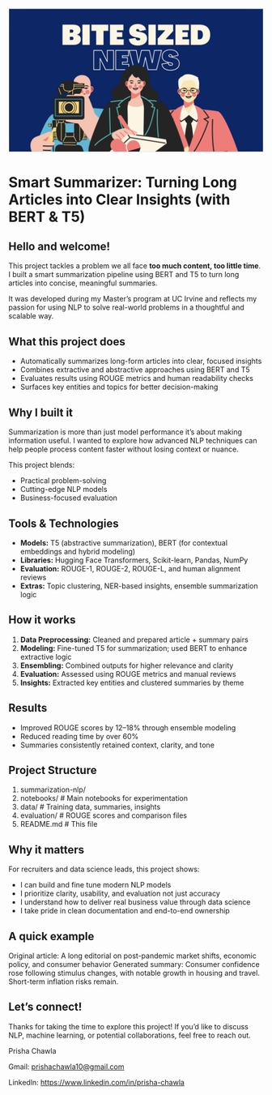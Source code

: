 ![Project Banner](summarization.png)

# Smart Summarizer: Turning Long Articles into Clear Insights (with BERT & T5)

## Hello and welcome!

This project tackles a problem we all face **too much content, too little time**. I built a smart summarization pipeline using BERT and T5 to turn long articles into concise, meaningful summaries.

It was developed during my Master’s program at UC Irvine and reflects my passion for using NLP to solve real-world problems in a thoughtful and scalable way.

## What this project does

* Automatically summarizes long-form articles into clear, focused insights
* Combines extractive and abstractive approaches using BERT and T5
* Evaluates results using ROUGE metrics and human readability checks
* Surfaces key entities and topics for better decision-making

## Why I built it
Summarization is more than just model performance it’s about making information useful. I wanted to explore how advanced NLP techniques can help people process content faster without losing context or nuance.

This project blends:

* Practical problem-solving
* Cutting-edge NLP models
* Business-focused evaluation

## Tools & Technologies

* **Models:** T5 (abstractive summarization), BERT (for contextual embeddings and hybrid modeling)
* **Libraries:** Hugging Face Transformers, Scikit-learn, Pandas, NumPy
* **Evaluation:** ROUGE-1, ROUGE-2, ROUGE-L, and human alignment reviews
* **Extras:** Topic clustering, NER-based insights, ensemble summarization logic

## How it works

1. **Data Preprocessing:** Cleaned and prepared article + summary pairs
2. **Modeling:** Fine-tuned T5 for summarization; used BERT to enhance extractive logic
3. **Ensembling:** Combined outputs for higher relevance and clarity
4. **Evaluation:** Assessed using ROUGE metrics and manual reviews
5. **Insights:** Extracted key entities and clustered summaries by theme

## Results
* Improved ROUGE scores by 12–18% through ensemble modeling
* Reduced reading time by over 60%
* Summaries consistently retained context, clarity, and tone

## Project Structure
1. summarization-nlp/
2. notebooks/             # Main notebooks for experimentation
3. data/                  # Training data, summaries, insights
4. evaluation/            # ROUGE scores and comparison files
5. README.md              # This file

## Why it matters
For recruiters and data science leads, this project shows:

* I can build and fine tune modern NLP models
* I prioritize clarity, usability, and evaluation not just accuracy
* I understand how to deliver real business value through data science
* I take pride in clean documentation and end-to-end ownership

## A quick example

Original article: A long editorial on post-pandemic market shifts, economic policy, and consumer behavior
Generated summary: Consumer confidence rose following stimulus changes, with notable growth in housing and travel. Short-term inflation risks remain.

## Let’s connect!

Thanks for taking the time to explore this project! If you’d like to discuss NLP, machine learning, or potential collaborations, feel free to reach out.

Prisha Chawla

Gmail: prishachawla10@gmail.com

Linkedln: https://www.linkedin.com/in/prisha-chawla

